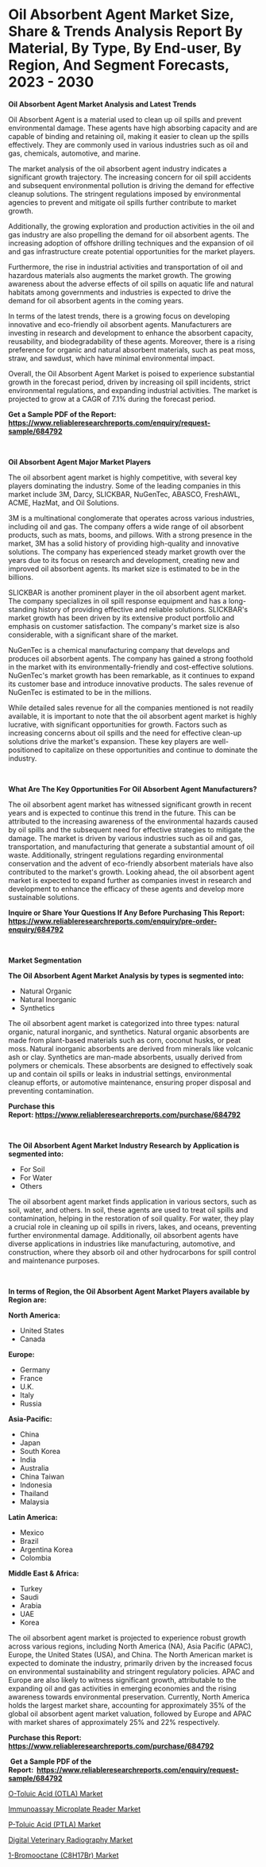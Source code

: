 <p><h1>Oil Absorbent Agent Market Size, Share & Trends Analysis Report By Material, By Type, By End-user, By Region, And Segment Forecasts, 2023 - 2030</h1></p><p><strong>Oil Absorbent Agent Market Analysis and Latest Trends</strong></p>
<p><p>Oil Absorbent Agent is a material used to clean up oil spills and prevent environmental damage. These agents have high absorbing capacity and are capable of binding and retaining oil, making it easier to clean up the spills effectively. They are commonly used in various industries such as oil and gas, chemicals, automotive, and marine.</p><p>The market analysis of the oil absorbent agent industry indicates a significant growth trajectory. The increasing concern for oil spill accidents and subsequent environmental pollution is driving the demand for effective cleanup solutions. The stringent regulations imposed by environmental agencies to prevent and mitigate oil spills further contribute to market growth.</p><p>Additionally, the growing exploration and production activities in the oil and gas industry are also propelling the demand for oil absorbent agents. The increasing adoption of offshore drilling techniques and the expansion of oil and gas infrastructure create potential opportunities for the market players.</p><p>Furthermore, the rise in industrial activities and transportation of oil and hazardous materials also augments the market growth. The growing awareness about the adverse effects of oil spills on aquatic life and natural habitats among governments and industries is expected to drive the demand for oil absorbent agents in the coming years.</p><p>In terms of the latest trends, there is a growing focus on developing innovative and eco-friendly oil absorbent agents. Manufacturers are investing in research and development to enhance the absorbent capacity, reusability, and biodegradability of these agents. Moreover, there is a rising preference for organic and natural absorbent materials, such as peat moss, straw, and sawdust, which have minimal environmental impact.</p><p>Overall, the Oil Absorbent Agent Market is poised to experience substantial growth in the forecast period, driven by increasing oil spill incidents, strict environmental regulations, and expanding industrial activities. The market is projected to grow at a CAGR of 7.1% during the forecast period.</p></p>
<p><strong>Get a Sample PDF of the Report:&nbsp; <a href="https://www.reliableresearchreports.com/enquiry/request-sample/684792">https://www.reliableresearchreports.com/enquiry/request-sample/684792</a></strong></p>
<p>&nbsp;</p>
<p><strong>Oil Absorbent Agent Major Market Players</strong></p>
<p><p>The oil absorbent agent market is highly competitive, with several key players dominating the industry. Some of the leading companies in this market include 3M, Darcy, SLICKBAR, NuGenTec, ABASCO, FreshAWL, ACME, HazMat, and Oil Solutions.</p><p>3M is a multinational conglomerate that operates across various industries, including oil and gas. The company offers a wide range of oil absorbent products, such as mats, booms, and pillows. With a strong presence in the market, 3M has a solid history of providing high-quality and innovative solutions. The company has experienced steady market growth over the years due to its focus on research and development, creating new and improved oil absorbent agents. Its market size is estimated to be in the billions.</p><p>SLICKBAR is another prominent player in the oil absorbent agent market. The company specializes in oil spill response equipment and has a long-standing history of providing effective and reliable solutions. SLICKBAR's market growth has been driven by its extensive product portfolio and emphasis on customer satisfaction. The company's market size is also considerable, with a significant share of the market.</p><p>NuGenTec is a chemical manufacturing company that develops and produces oil absorbent agents. The company has gained a strong foothold in the market with its environmentally-friendly and cost-effective solutions. NuGenTec's market growth has been remarkable, as it continues to expand its customer base and introduce innovative products. The sales revenue of NuGenTec is estimated to be in the millions.</p><p>While detailed sales revenue for all the companies mentioned is not readily available, it is important to note that the oil absorbent agent market is highly lucrative, with significant opportunities for growth. Factors such as increasing concerns about oil spills and the need for effective clean-up solutions drive the market's expansion. These key players are well-positioned to capitalize on these opportunities and continue to dominate the industry.</p></p>
<p>&nbsp;</p>
<p><strong>What Are The Key Opportunities For Oil Absorbent Agent Manufacturers?</strong></p>
<p><p>The oil absorbent agent market has witnessed significant growth in recent years and is expected to continue this trend in the future. This can be attributed to the increasing awareness of the environmental hazards caused by oil spills and the subsequent need for effective strategies to mitigate the damage. The market is driven by various industries such as oil and gas, transportation, and manufacturing that generate a substantial amount of oil waste. Additionally, stringent regulations regarding environmental conservation and the advent of eco-friendly absorbent materials have also contributed to the market's growth. Looking ahead, the oil absorbent agent market is expected to expand further as companies invest in research and development to enhance the efficacy of these agents and develop more sustainable solutions.</p></p>
<p><strong>Inquire or Share Your Questions If Any Before Purchasing This Report: <a href="https://www.reliableresearchreports.com/enquiry/pre-order-enquiry/684792">https://www.reliableresearchreports.com/enquiry/pre-order-enquiry/684792</a></strong></p>
<p>&nbsp;</p>
<p><strong>Market Segmentation</strong></p>
<p><strong>The Oil Absorbent Agent Market Analysis by types is segmented into:</strong></p>
<p><ul><li>Natural Organic</li><li>Natural Inorganic</li><li>Synthetics</li></ul></p>
<p><p>The oil absorbent agent market is categorized into three types: natural organic, natural inorganic, and synthetics. Natural organic absorbents are made from plant-based materials such as corn, coconut husks, or peat moss. Natural inorganic absorbents are derived from minerals like volcanic ash or clay. Synthetics are man-made absorbents, usually derived from polymers or chemicals. These absorbents are designed to effectively soak up and contain oil spills or leaks in industrial settings, environmental cleanup efforts, or automotive maintenance, ensuring proper disposal and preventing contamination.</p></p>
<p><strong>Purchase this Report:&nbsp;<a href="https://www.reliableresearchreports.com/purchase/684792">https://www.reliableresearchreports.com/purchase/684792</a></strong></p>
<p>&nbsp;</p>
<p><strong>The Oil Absorbent Agent Market Industry Research by Application is segmented into:</strong></p>
<p><ul><li>For Soil</li><li>For Water</li><li>Others</li></ul></p>
<p><p>The oil absorbent agent market finds application in various sectors, such as soil, water, and others. In soil, these agents are used to treat oil spills and contamination, helping in the restoration of soil quality. For water, they play a crucial role in cleaning up oil spills in rivers, lakes, and oceans, preventing further environmental damage. Additionally, oil absorbent agents have diverse applications in industries like manufacturing, automotive, and construction, where they absorb oil and other hydrocarbons for spill control and maintenance purposes.</p></p>
<p>&nbsp;</p>
<p><strong>In terms of Region, the Oil Absorbent Agent Market Players available by Region are:</strong></p>
<p>
    <p> <strong> North America: </strong>
        <ul>
            <li>United States</li>
            <li>Canada</li>
        </ul>
        </p> 
    <p> <strong> Europe: </strong>
        <ul>
            <li>Germany</li>
            <li>France</li>
            <li>U.K.</li>
            <li>Italy</li>
            <li>Russia</li>
        </ul>
        </p> 
    <p> <strong> Asia-Pacific: </strong>
        <ul>
            <li>China</li>
            <li>Japan</li>
            <li>South Korea</li>
            <li>India</li>
            <li>Australia</li>
            <li>China Taiwan</li>
            <li>Indonesia</li>
            <li>Thailand</li>
            <li>Malaysia</li>
        </ul>
        </p> 
    <p> <strong> Latin America: </strong>
        <ul>
            <li>Mexico</li>
            <li>Brazil</li>
            <li>Argentina Korea</li>
            <li>Colombia</li>
        </ul>
        </p> 
    <p> <strong> Middle East & Africa: </strong>
        <ul>
            <li>Turkey</li>
            <li>Saudi</li>
            <li>Arabia</li>
            <li>UAE</li>
            <li>Korea</li>
        </ul>
    </p>
    </p>
<p><p>The oil absorbent agent market is projected to experience robust growth across various regions, including North America (NA), Asia Pacific (APAC), Europe, the United States (USA), and China. The North American market is expected to dominate the industry, primarily driven by the increased focus on environmental sustainability and stringent regulatory policies. APAC and Europe are also likely to witness significant growth, attributable to the expanding oil and gas activities in emerging economies and the rising awareness towards environmental preservation. Currently, North America holds the largest market share, accounting for approximately 35% of the global oil absorbent agent market valuation, followed by Europe and APAC with market shares of approximately 25% and 22% respectively.</p></p>
<p><strong>Purchase this Report: <a href="https://www.reliableresearchreports.com/purchase/684792">https://www.reliableresearchreports.com/purchase/684792</a></strong></p>
<p>&nbsp;<strong>Get a Sample PDF of the Report:&nbsp;&nbsp;<a href="https://www.reliableresearchreports.com/enquiry/request-sample/684792">https://www.reliableresearchreports.com/enquiry/request-sample/684792</a></strong></p>
<p><strong></strong></p>
<p><p><a href="https://medium.com/@krithi.reportprime/o-toluic-acid-otla-market-analysis-its-cagr-market-segmentation-and-global-industry-overview-6565d71de81d">O-Toluic Acid (OTLA) Market</a></p><p><a href="https://github.com/gshchiplitsov/Market-Research-Report-List-1/blob/main/immunoassay-microplate-reader-market.md">Immunoassay Microplate Reader Market</a></p><p><a href="https://medium.com/@shivangi.reportprime/p-toluic-acid-ptla-market-analysis-its-cagr-market-segmentation-and-global-industry-overview-7879e5803812">P-Toluic Acid (PTLA) Market</a></p><p><a href="https://github.com/ambrozg/Market-Research-Report-List-1/blob/main/digital-veterinary-radiography-market.md">Digital Veterinary Radiography Market</a></p><p><a href="https://medium.com/@sheetal.reportprime/analyzing-1-bromooctane-c8h17br-market-global-industry-perspective-and-forecast-2023-to-2030-36df13855c6a">1-Bromooctane (C8H17Br) Market</a></p></p>